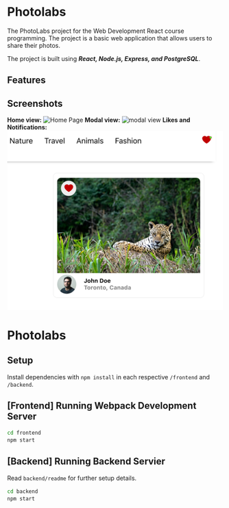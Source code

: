 # Photolabs
The PhotoLabs project for the Web Development React course programming. The project is a basic web application that allows users to share their photos. 

The project is built using ***React, Node.js, Express, and PostgreSQL***.

## Features

## Screenshots

**Home view:**
![Home Page](frontend/public/screenshots/home.png)
**Modal view:**
![modal view](frontend/public/screenshots/modal.png)
**Likes and Notifications:**
![likes and Notifications](frontend/public/screenshots/likes.png)


# Photolabs

## Setup

Install dependencies with `npm install` in each respective `/frontend` and `/backend`.

## [Frontend] Running Webpack Development Server

```sh
cd frontend
npm start
```

## [Backend] Running Backend Servier

Read `backend/readme` for further setup details.

```sh
cd backend
npm start
```
